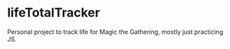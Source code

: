 # lifeTotalTracker
Personal project to track life for Magic the Gathering, mostly just practicing JS. 
